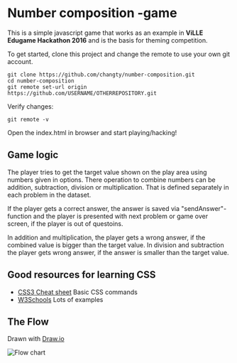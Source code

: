 # Number composition -game
This is a simple javascript game that works as an example in **ViLLE Edugame Hackathon 2016** and is the basis for theming competition. 

To get started, clone this project and change the remote to use your own git account. 
```
git clone https://github.com/changty/number-composition.git
cd number-composition
git remote set-url origin https://github.com/USERNAME/OTHERREPOSITORY.git
```

Verify changes: 
```
git remote -v
```

Open the index.html in browser and start playing/hacking!

## Game logic
The player tries to get the target value shown on the play area using numbers given in options. There operation to combine numbers can be addition, subtraction, division or multiplication. That is defined separately in each problem in the dataset.

If the player gets a correct answer, the answer is saved via "sendAnswer"-function and the player is presented with next problem or game over screen, if the player is out of questoins. 

In addition and multiplication, the player gets a wrong answer, if the combined value is bigger than the target value. In division and subtraction the player gets wrong answer, if the answer is smaller than the target value.


## Good resources for learning CSS
* [CSS3 Cheat sheet](http://www.lesliefranke.com/files/reference/csscheatsheet.html) Basic CSS commands
* [W3Schools](http://www.w3schools.com/css/) Lots of examples  

## The Flow 
Drawn with [Draw.io](http://draw.io) 

![Flow chart](https://cdn.rawgit.com/changty/number-compositions/master/number-sompositions.svg)

